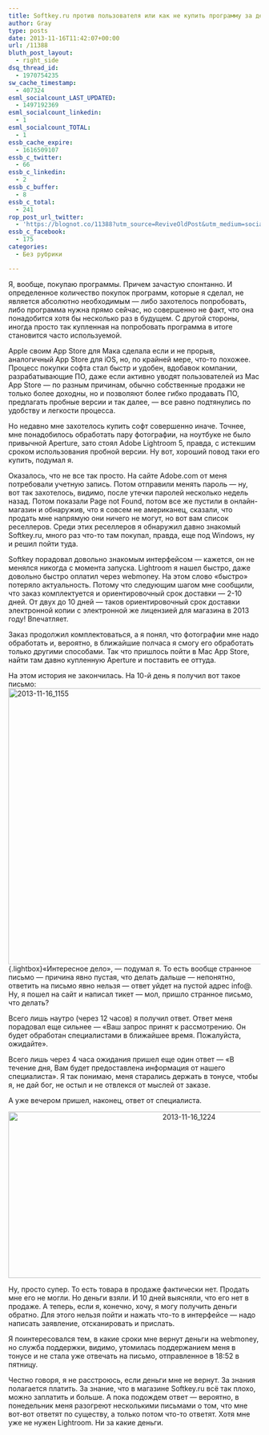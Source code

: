 ```yaml
---
title: Softkey.ru против пользователя или как не купить программу за деньги и две недели
author: Gray
type: posts
date: 2013-11-16T11:42:07+00:00
url: /11388
bluth_post_layout:
  - right_side
dsq_thread_id:
  - 1970754235
sw_cache_timestamp:
  - 407324
esml_socialcount_LAST_UPDATED:
  - 1497192369
esml_socialcount_linkedin:
  - 1
esml_socialcount_TOTAL:
  - 1
essb_cache_expire:
  - 1616509107
essb_c_twitter:
  - 66
essb_c_linkedin:
  - 2
essb_c_buffer:
  - 8
essb_c_total:
  - 241
rop_post_url_twitter:
  - 'https://blognot.co/11388?utm_source=ReviveOldPost&utm_medium=social&utm_campaign=ReviveOldPost'
essb_c_facebook:
  - 175
categories:
  - Без рубрики

---
```








Я, вообще, покупаю программы. Причем зачастую спонтанно. И определенное количество покупок программ, которые я сделал, не является абсолютно необходимым — либо захотелось попробовать, либо программа нужна прямо сейчас, но совершенно не факт, что она понадобится хотя бы несколько раз в будущем. С другой стороны, иногда просто так купленная на попробовать программа в итоге становится часто используемой.

Apple своим App Store для Мака сделала если и не прорыв, аналогичный App Store для iOS, но, по крайней мере, что-то похожее. Процесс покупки софта стал быстр и удобен, вдобавок компании, разрабатывающие ПО, даже если активно уводят пользователей из Mac App Store — по разным причинам, обычно собственные продажи не только более доходны, но и позволяют более гибко продавать ПО, предлагать пробные версии и так далее, — все равно подтянулись по удобству и легкости процесса.

Но недавно мне захотелось купить софт совершенно иначе. Точнее, мне понадобилось обработать пару фотографии, на ноутбуке не было привычной Aperture, зато стоял Adobe Lightroom 5, правда, с истекшим сроком использования пробной версии. Ну вот, хороший повод таки его купить, подумал я.

Оказалось, что не все так просто. На сайте Adobe.com от меня потребовали учетную запись. Потом отправили менять пароль — ну, вот так захотелось, видимо, после утечки паролей несколько недель назад. Потом показали Page not Found, потом все же пустили в онлайн-магазин и обнаружив, что я совсем не американец, сказали, что продать мне напрямую они ничего не могут, но вот вам список реселлеров. Среди этих реселлеров я обнаружил давно знакомый Softkey.ru, много раз что-то там покупал, правда, еще под Windows, ну и решил пойти туда.

Softkey порадовал довольно знакомым интерфейсом — кажется, он не менялся никогда с момента запуска. Lightroom я нашел быстро, даже довольно быстро оплатил через webmoney. На этом слово &#171;быстро&#187; потеряло актуальность. Потому что следующим шагом мне сообщили, что заказ комплектуется и ориентировочный срок доставки — 2-10 дней. От двух до 10 дней — таков ориентировочный срок доставки электронной копии с электронной же лицензией для магазина в 2013 году! Впечатляет.

Заказ продолжил комплектоваться, а я понял, что фотографии мне надо обработать и, вероятно, в ближайшие полчаса я смогу его обработать только другими способами. Так что пришлось пойти в Mac App Store, найти там давно купленную Aperture и поставить ее оттуда.

На этом история не закончилась. На 10-й день я получил вот такое письмо:[<img data-attachment-id="11391" data-permalink="https://blognot.co/11388/2013-11-16_1155" data-orig-file="https://i0.wp.com/blognot.co/wp-content/uploads/http://res.cloudinary.com/blognot/image/upload/v1387618744/2013-11-16_1155_vwnrej.png?fit=1366%2C1102&ssl=1" data-orig-size="1366,1102" data-comments-opened="0" data-image-meta="{&quot;aperture&quot;:&quot;0&quot;,&quot;credit&quot;:&quot;&quot;,&quot;camera&quot;:&quot;&quot;,&quot;caption&quot;:&quot;&quot;,&quot;created_timestamp&quot;:&quot;0&quot;,&quot;copyright&quot;:&quot;&quot;,&quot;focal_length&quot;:&quot;0&quot;,&quot;iso&quot;:&quot;0&quot;,&quot;shutter_speed&quot;:&quot;0&quot;,&quot;title&quot;:&quot;&quot;}" data-image-title="2013-11-16_1155" data-image-description="" data-medium-file="https://i0.wp.com/blognot.co/wp-content/uploads/http://res.cloudinary.com/blognot/image/upload/v1387618744/2013-11-16_1155_vwnrej.png?fit=300%2C242&ssl=1" data-large-file="https://i0.wp.com/blognot.co/wp-content/uploads/http://res.cloudinary.com/blognot/image/upload/v1387618744/2013-11-16_1155_vwnrej.png?fit=740%2C597&ssl=1" class="wp-image-11391 aligncenter" alt="2013-11-16_1155" src="https://i1.wp.com/res.cloudinary.com/blognot/image/upload/v1387618744/2013-11-16_1155_vwnrej.png?resize=683%2C551&#038;ssl=1" width="683" height="551" data-recalc-dims="1" />][1]{.lightbox}&#171;Интересное дело&#187;, — подумал я. То есть вообще странное письмо — причина явно пустая, что делать дальше — непонятно, ответить на письмо явно нельзя — ответ уйдет на пустой адрес info@. Ну, я пошел на сайт и написал тикет — мол, пришло странное письмо, что делать?

Всего лишь наутро (через 12 часов) я получил ответ. Ответ меня порадовал еще сильнее — &#171;Ваш запрос принят к рассмотрению. Он будет обработан специалистами в ближайшее время. Пожалуйста, ожидайте&#187;.

Всего лишь через 4 часа ожидания пришел еще один ответ — &#171;В течение дня, Вам будет предоставлена информация от нашего специалиста&#187;. Я так понимаю, меня старались держать в тонусе, чтобы я, не дай бог, не остыл и не отвлекся от мыслей от заказе.

А уже вечером пришел, наконец, ответ от специалиста.

<p style="text-align: center;">
  <a class="lightbox" href="https://i0.wp.com/res.cloudinary.com/blognot/image/upload/v1387618739/2013-11-16_1224_auyuvp.png?ssl=1"><img data-attachment-id="11392" data-permalink="https://blognot.co/11388/2013-11-16_1224" data-orig-file="https://i0.wp.com/blognot.co/wp-content/uploads/http://res.cloudinary.com/blognot/image/upload/v1387618739/2013-11-16_1224_auyuvp.png?fit=1412%2C664&ssl=1" data-orig-size="1412,664" data-comments-opened="0" data-image-meta="{&quot;aperture&quot;:&quot;0&quot;,&quot;credit&quot;:&quot;&quot;,&quot;camera&quot;:&quot;&quot;,&quot;caption&quot;:&quot;&quot;,&quot;created_timestamp&quot;:&quot;0&quot;,&quot;copyright&quot;:&quot;&quot;,&quot;focal_length&quot;:&quot;0&quot;,&quot;iso&quot;:&quot;0&quot;,&quot;shutter_speed&quot;:&quot;0&quot;,&quot;title&quot;:&quot;&quot;}" data-image-title="2013-11-16_1224" data-image-description="" data-medium-file="https://i0.wp.com/blognot.co/wp-content/uploads/http://res.cloudinary.com/blognot/image/upload/v1387618739/2013-11-16_1224_auyuvp.png?fit=300%2C141&ssl=1" data-large-file="https://i0.wp.com/blognot.co/wp-content/uploads/http://res.cloudinary.com/blognot/image/upload/v1387618739/2013-11-16_1224_auyuvp.png?fit=740%2C348&ssl=1" class="aligncenter  wp-image-11392" alt="2013-11-16_1224" src="https://i0.wp.com/res.cloudinary.com/blognot/image/upload/v1387618739/2013-11-16_1224_auyuvp.png?resize=706%2C332&#038;ssl=1" width="706" height="332" data-recalc-dims="1" /></a>
</p>

Ну, просто супер. То есть товара в продаже фактически нет. Продать мне его не могли. Но деньги взяли. И 10 дней выясняли, что его нет в продаже. А теперь, если я, конечно, хочу, я могу получить деньги обратно. Для этого нельзя пойти и нажать что-то в интерфейсе — надо написать заявление, отсканировать и прислать.

Я поинтересовался тем, в какие сроки мне вернут деньги на webmoney, но служба поддержки, видимо, утомилась поддержанием меня в тонусе и не стала уже отвечать на письмо, отправленное в 18:52 в пятницу.

Честно говоря, я не расстроюсь, если деньги мне не вернут. За знания полагается платить. За знание, что в магазине Softkey.ru всё так плохо, можно заплатить и больше. А пока подождем ответ — вероятно, в понедельник меня разогреют несколькими письмами о том, что мне вот-вот ответят по существу, а только потом что-то ответят. Хотя мне уже не нужен Lightroom. Ни за какие деньги.

 [1]: https://i1.wp.com/res.cloudinary.com/blognot/image/upload/v1387618744/2013-11-16_1155_vwnrej.png?ssl=1